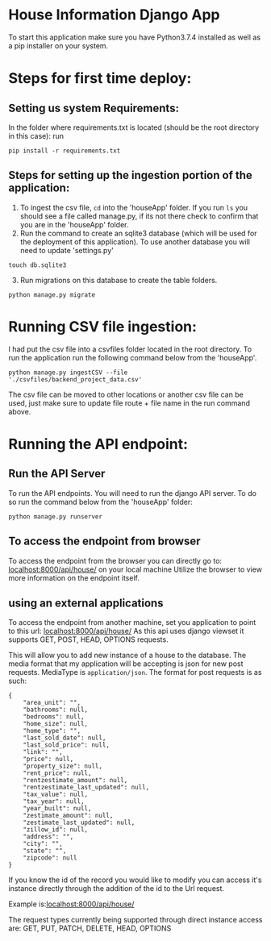 # House Information Django App

To start this application make sure you have Python3.7.4 installed as well as a pip installer on your system.

# Steps for first time deploy:
## Setting us system Requirements:
In the folder where requirements.txt is located (should be the root directory in this case): run
```
pip install -r requirements.txt
```
## Steps for setting up the ingestion portion of the application:
1. To ingest the csv file, `cd` into the 'houseApp' folder. If you run `ls` you should see a file called manage.py, if its not there check to confirm that you are in the 'houseApp' folder. 
2. Run the command to create an sqlite3 database (which will be used for the deployment of this application). To use another database you will need to update 'settings.py'
```
touch db.sqlite3
```
3. Run migrations on this database to create the table folders.
```
python manage.py migrate
```

# Running CSV file ingestion:
I had put the csv file into a csvfiles folder located in the root directory. To run the application run the following command below from the 'houseApp'.

```
python manage.py ingestCSV --file './csvfiles/backend_project_data.csv'
```
The csv file can be moved to other locations or another csv file can be used, just make sure to update file route + file name in the run command above.

# Running the API endpoint:
## Run the API Server
To run the API endpoints. You will need to run the django API server. To do so run the command below from the 'houseApp' folder:
```
python manage.py runserver
```
## To access the endpoint from browser
To access the endpoint from the browser you can directly go to:
[localhost:8000/api/house/](http://localhost:8000/api/house/) on your local machine
Utilize the browser to view more information on the endpoint itself.

## using an external applications
To access the endpoint from another machine, set you application to point to this url:
[localhost:8000/api/house/](http://localhost:8000/api/house/)
As this api uses django viewset it supports GET, POST, HEAD, OPTIONS requests.

This will allow you to add new instance of a house to the database.
The media format that my application will be accepting is json for new post requests. MediaType is `application/json`.
The format for post requests is as such:

```
{
    "area_unit": "",
    "bathrooms": null,
    "bedrooms": null,
    "home_size": null,
    "home_type": "",
    "last_sold_date": null,
    "last_sold_price": null,
    "link": "",
    "price": null,
    "property_size": null,
    "rent_price": null,
    "rentzestimate_amount": null,
    "rentzestimate_last_updated": null,
    "tax_value": null,
    "tax_year": null,
    "year_built": null,
    "zestimate_amount": null,
    "zestimate_last_updated": null,
    "zillow_id": null,
    "address": "",
    "city": "",
    "state": "",
    "zipcode": null
}
```

If you know the id of the record you would like to modify you can access it's instance directly through the addition of the id to the Url request. 

Example is:[localhost:8000/api/house/](http://localhost:8000/api/house/1/)

The request types currently being supported through direct instance access are: 
GET, PUT, PATCH, DELETE, HEAD, OPTIONS
